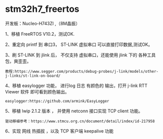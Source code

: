 # stm32h7_freertos

开发板：Nucleo-H743ZI ,（8M晶振）

1、移植 FreeRTOS V10.2，测试OK.

2、重定向 printf 到 串口3， ST-LINK 虚拟串口 可以直接打印数据,测试OK。

3、刷 ST-LINK 到 jlink 后， 不仅支持 虚拟串口，还能使用 jlink 下的 各种工具包，爽歪歪。
	
	教程:https://www.segger.com/products/debug-probes/j-link/models/other-j-links/st-link-on-board/

4、移植 easylogger 功能， 进行log 日志 有颜色的 输出，打开 j-link RTT Viewer 软件 即可看到颜色输出。
	
	easylogger:https://github.com/armink/EasyLogger

5、移植 lwip 2.1.2 版本 ， 并使用 netconn 接口实现 TCP client 功能。
	
	驱动移植参考：https://www.stmcu.org.cn/document/detail/index/id-217958

6、实现 网线 热插拔 ，以及 TCP 客户端 keepalive 功能 


